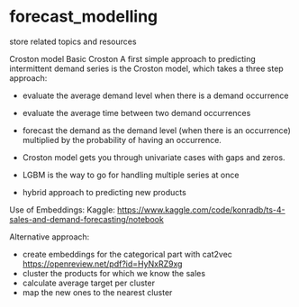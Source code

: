 # forecast_modelling
store related topics and resources

Croston model
Basic Croston
A first simple approach to predicting intermittent demand series is the Croston model, which takes a three step approach:
- evaluate the average demand level when there is a demand occurrence
- evaluate the average time between two demand occurrences
- forecast the demand as the demand level (when there is an occurrence) multiplied by the probability of having an occurrence.


- Croston model gets you through univariate cases with gaps and zeros.
- LGBM is the way to go for handling multiple series at once
- hybrid approach to predicting new products

Use of Embeddings: Kaggle: https://www.kaggle.com/code/konradb/ts-4-sales-and-demand-forecasting/notebook

Alternative approach:

- create embeddings for the categorical part with cat2vec https://openreview.net/pdf?id=HyNxRZ9xg
- cluster the products for which we know the sales
- calculate average target per cluster
- map the new ones to the nearest cluster
